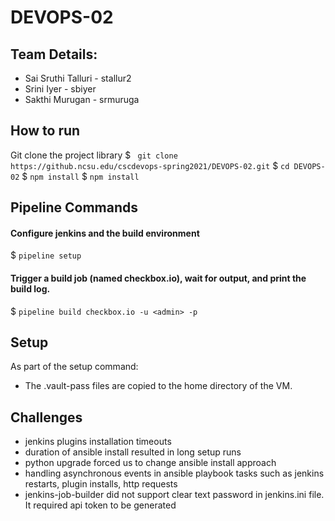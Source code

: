 # DEVOPS-02

## Team Details: 

* Sai Sruthi Talluri - stallur2
* Srini Iyer - sbiyer
* Sakthi Murugan - srmuruga

## How to run 
Git clone the project library 
$ ` git clone https://github.ncsu.edu/cscdevops-spring2021/DEVOPS-02.git`
$ `cd DEVOPS-02`
$ `npm install`
$ `npm install`

## Pipeline Commands 

#### Configure jenkins and the build environment
$ `pipeline setup`

#### Trigger a build job (named checkbox.io), wait for output, and print the build log.
$ `pipeline build checkbox.io -u <admin> -p` <admin>

## Setup

As part of the setup command:
- The .vault-pass files are copied to the home directory of the VM.


## Challenges

- jenkins plugins installation timeouts
- duration of ansible install resulted in long setup runs
- python upgrade forced us to change ansible install approach
- handling asynchronous events in ansible playbook tasks such as jenkins restarts, plugin installs, http requests
- jenkins-job-builder did not support clear text password in jenkins.ini file. It required api token to be generated
